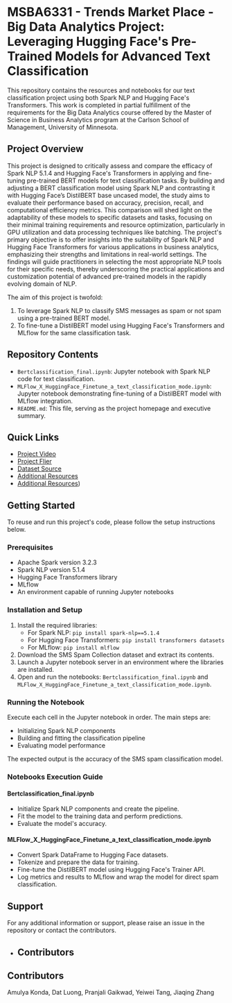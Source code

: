 # MSBA6331 - Trends Market Place - Big Data Analytics Project: Leveraging Hugging Face's Pre-Trained Models for Advanced Text Classification

This repository contains the resources and notebooks for our text classification project using both Spark NLP and Hugging Face's Transformers. This work is completed in partial fulfillment of the requirements for the Big Data Analytics course offered by the Master of Science in Business Analytics program at the Carlson School of Management, University of Minnesota.

## Project Overview

This project is designed to critically assess and compare the efficacy of Spark NLP 5.1.4 and Hugging Face's Transformers in applying and fine-tuning pre-trained BERT models for text classification tasks. By building and adjusting a BERT classification model using Spark NLP and contrasting it with Hugging Face’s DistilBERT base uncased model, the study aims to evaluate their performance based on accuracy, precision, recall, and computational efficiency metrics. This comparison will shed light on the adaptability of these models to specific datasets and tasks, focusing on their minimal training requirements and resource optimization, particularly in GPU utilization and data processing techniques like batching.
The project's primary objective is to offer insights into the suitability of Spark NLP and Hugging Face Transformers for various applications in business analytics, emphasizing their strengths and limitations in real-world settings. The findings will guide practitioners in selecting the most appropriate NLP tools for their specific needs, thereby underscoring the practical applications and customization potential of advanced pre-trained models in the rapidly evolving domain of NLP.

The aim of this project is twofold:
1. To leverage Spark NLP to classify SMS messages as spam or not spam using a pre-trained BERT model.
2. To fine-tune a DistilBERT model using Hugging Face's Transformers and MLflow for the same classification task.

## Repository Contents

- `Bertclassification_final.ipynb`: Jupyter notebook with Spark NLP code for text classification.
- `MLFlow_X_HuggingFace_Finetune_a_text_classification_mode.ipynb`: Jupyter notebook demonstrating fine-tuning of a DistilBERT model with MLflow integration.
- `README.md`: This file, serving as the project homepage and executive summary.

## Quick Links

- [Project Video](#)
- [Project Flier](#)
- [Dataset Source](https://archive.ics.uci.edu/ml/machine-learning-databases/00228/smsspamcollection.zip)
- [Additional Resources](https://www.databricks.com/blog/2023/02/06/getting-started-nlp-using-hugging-face-transformers-pipelines.html)
- [Additional Resources](https://www.techtarget.com/whatis/definition/Hugging-Face#:~:text=Hugging%20Face%20provides%20access%20to%20a%20vast%20community%2C%20continuously%20updated,Face's%20hosted%20models%20saves%20money))

## Getting Started

To reuse and run this project's code, please follow the setup instructions below.

### Prerequisites

- Apache Spark version 3.2.3
- Spark NLP version 5.1.4
- Hugging Face Transformers library
- MLflow
- An environment capable of running Jupyter notebooks

### Installation and Setup

1. Install the required libraries:
   - For Spark NLP: `pip install spark-nlp==5.1.4`
   - For Hugging Face Transformers: `pip install transformers datasets`
   - For MLflow: `pip install mlflow`
2. Download the SMS Spam Collection dataset and extract its contents.
3. Launch a Jupyter notebook server in an environment where the libraries are installed.
4. Open and run the notebooks: `Bertclassification_final.ipynb` and `MLFlow_X_HuggingFace_Finetune_a_text_classification_mode.ipynb`.

### Running the Notebook

Execute each cell in the Jupyter notebook in order. The main steps are:

- Initializing Spark NLP components
- Building and fitting the classification pipeline
- Evaluating model performance

The expected output is the accuracy of the SMS spam classification model.

### Notebooks Execution Guide

#### Bertclassification_final.ipynb

- Initialize Spark NLP components and create the pipeline.
- Fit the model to the training data and perform predictions.
- Evaluate the model's accuracy.

#### MLFlow_X_HuggingFace_Finetune_a_text_classification_mode.ipynb

- Convert Spark DataFrame to Hugging Face datasets.
- Tokenize and prepare the data for training.
- Fine-tune the DistilBERT model using Hugging Face's Trainer API.
- Log metrics and results to MLflow and wrap the model for direct spam classification.

## Support

For any additional information or support, please raise an issue in the repository or contact the contributors.

- ## Contributors

## Contributors
Amulya Konda, Dat Luong, Pranjali Gaikwad, Yeiwei Tang, Jiaqing Zhang
